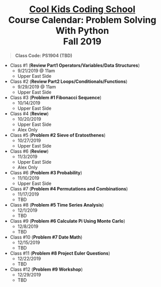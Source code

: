 # <center>[**Cool Kids Coding School**](http://www.coolkidscodingschool.com)<br>Course Calendar: **Problem Solving With Python**<br>  Fall 2019

> **Class Code: PS1904 (TBD)**

+ Class #1 (**Review Part1 Operators/Variables/Data Structures**)
  + 9/21/2019 @ 11am
  + Upper East Side
+ Class #2 (**Review Part2 Loops/Conditionals/Functions**)
  + 9/29/2019 @ 11am
  + Upper East Side
+ Class #3 (**Problem #1 Fibonacci Sequence**)
  + 10/14/2019
  + Upper East Side
+ Class #4 (**Review**)
  + 10/20/2019
  + Upper East Side
  + Alex Only
+ Class #5 (**Problem #2 Sieve of Eratosthenes**)
  + 10/27/2019
  + Upper East Side
+ Class #6 (**Review**)
  + 11/3/2019
  + Upper East Side
  + Alex Only
+ Class #6 (**Problem #3 Probability**)
  + 11/10/2019
  + Upper East Side
+ Class #7 (**Problem #4 Permutations and Combinations**)
  + 11/17/2019
  + TBD
+ Class #8 (**Problem #5 Time Series Analysis**)
  + 12/1/2019
  + TBD
+ Class #9 (**Problem #6 Calculate Pi Using Monte Carlo**)
  + 12/8/2019
  + TBD
+ Class #10 (**Problem #7 Date Math**)
  + 12/15/2019
  + TBD
+ Class #11 (**Problem #8 Project Euler Questions**)
  + 12/22/2019
  + TBD
+ Class #12 (**Problem #9 Workshop**)
  + 12/29/2019
  + TBD
